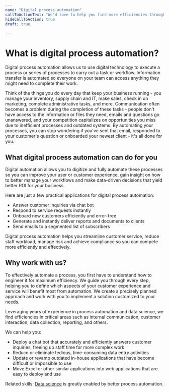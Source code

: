 ```yaml
---
name: "Digital process automation"
callToActionText: "We'd love to help you find more efficiencies through process automation. Contact us today."
hideCallToAction: true
draft: true

---
```


# What is digital process automation?

Digital process automation allows us to use digital technology to execute a process or series of processes to carry out a task or workflow. Information transfer is automated so everyone on your team can access anything they might need to complete their work.

Think of the things you do every day that keep your business running - you manage your inventory, supply chain and IT, make sales, check in on marketing, complete administrative tasks, and more. Communication often becomes a problem during the completion of these tasks - people don't have access to the information or files they need, emails and questions go unanswered, and your competition capitalizes on opportunities you miss due to inefficient processes and outdated systems. By automating your processes, you can stop wondering if you've sent that email, responded to your customer's question or onboarded your newest client - it's all done for you.

## What digital process automation can do for you

Digital automation allows you to digitize and fully automate these processes so you can improve your user or customer experience, gain insight on how to better manage your workflows and make data-driven decisions that yield better ROI for your business.

Here are just a few practical applications for digital process automation:

- Answer customer inquiries via chat bot 
- Respond to service requests instantly 
-  Onboard new customers efficiently and error-free 
- Generate and instantly deliver reports and documents to clients 
- Send emails to a segmented list of subscribers 

Digital process automation helps you streamline customer service, reduce staff workload, manage risk and achieve compliance so you can compete more efficiently and effectively.

## Why work with us?

To effectively automate a process, you first have to understand how to engineer it for maximum efficiency. We guide you through every step, helping you to define which aspects of your customer experience and service will benefit most from automation. We create a precisely planned approach and work with you to implement a solution customized to your needs. 

Leveraging years of experience in process automation and data science, we find efficiencies in critical areas such as internal communication, customer interaction, data collection, reporting, and others. 

We can help you:

- Deploy a chat bot that accurately and efficiently answers customer inquiries, freeing up staff time for more complex work
- Reduce or eliminate tedious, time-consuming data entry activities
- Update or revamp outdated in-house applications that have become difficult or impossible to use 
- Move Excel or other similar applications into web applications that are easy to deploy and use

Related skills: [Data science](data-science.md) is greatly enabled by better process automation. 

